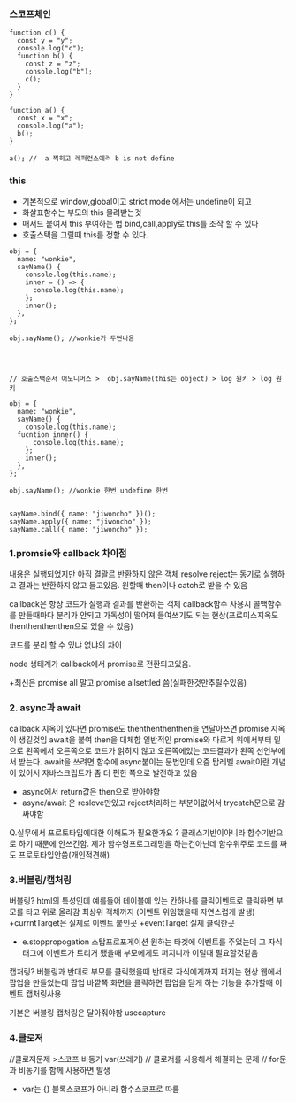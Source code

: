 ### 스코프체인

```
function c() {
  const y = "y";
  console.log("c");
  function b() {
    const z = "z";
    console.log("b");
    c();
  }
}

function a() {
  const x = "x";
  console.log("a");
  b();
}

a(); //  a 찍히고 레퍼런스에러 b is not define
```

### this

- 기본적으로 window,global이고 strict mode 에서는 undefine이 되고
- 화살표함수는 부모의 this 물려받는것
- 매서드 붙여서 this 부여하는 법 bind,call,apply로 this를 조작 할 수 있다
- 호출스택을 그릴때 this를 정할 수 있다.

```
obj = {
  name: "wonkie",
  sayName() {
    console.log(this.name);
    inner = () => {
      console.log(this.name);
    };
    inner();
  },
};

obj.sayName(); //wonkie가 두번나옴




// 호출스택순서 어노니머스 >  obj.sayName(this는 object) > log 원키 > log 원키

obj = {
  name: "wonkie",
  sayName() {
    console.log(this.name);
  fucntion inner() {
      console.log(this.name);
    };
    inner();
  },
};

obj.sayName(); //wonkie 한번 undefine 한번


sayName.bind({ name: "jiwoncho" })();
sayName.apply({ name: "jiwoncho" });
sayName.call({ name: "jiwoncho" });
```

### 1.promsie와 callback 차이점

내용은 실행되었지만 아직 결괄르 반환하지 않은 객체
resolve reject는 동기로 실행하고 결과는 반환하지 않고 들고있음.
원할때 then이나 catch로 받을 수 있음

callback은 항상 코드가 실행과 결과를 반환하는 객체
callback함수 사용시 콜백함수를 만들때마다 분리가 안되고 가독성이 떨어져 들여쓰기도 되는 현상(프로미스지옥도 thenthenthenthen으로 있을 수 있음)

코드를 분리 할 수 있냐 없냐의 차이

node 생태계가 callback에서 promise로 전환되고있음.

+최신은 promise all 말고 promise allsettled 씀(실패한것만추릴수있음)

### 2. async과 await

callback 지옥이 있다면 promise도 thenthenthenthen을 연달아쓰면 promise 지옥이 생길것임 await을 붙여 then을 대체함
일반적인 promise와 다르게 위에서부터 밑으로 왼쪽에서 오른쪽으로 코드가 읽히지 않고 오른쪽에있는 코드결과가 왼쪽 선언부에서 받는다.
await을 쓰려면 함수에 async붙이는 문법인데
요즘 탑레벨 await이란 개념이 있어서 자바스크립트가 좀 더 편한 쪽으로 발전하고 있음

- async에서 return값은 then으로 받아야함
- async/await 은 reslove만있고 reject처리하는 부분이없어서 trycatch문으로 감싸야함

Q.실무에서 프로토타입에대한 이해도가 필요한가요 ?
클래스기반이아니라 함수기반으로 하기 때문에 안쓰긴함.
제가 함수형프로그래밍을 하는건아닌데 함수위주로 코드를 짜도 프로토타입안씀(개인적견해)

### 3.버블링/캡처링

버블링?
html의 특성인데 예를들어 테이블에 있는 칸하나를 클릭이벤트로 클릭하면 부모를 타고 위로 올라감 최상위 객체까지
(이벤트 위임했을때 자연스럽게 발생)
+currntTarget은 실제로 이벤트 붙인곳
+eventTarget 실제 클릭한곳

- e.stoppropogation 스탑프로포게이션
  원하는 타겟에 이벤트를 주었는데 그 자식 태그에 이벤트가 트리거 됐을때 부모에게도 퍼지니까 이럴때 필요할것같음

캡처링?
버블링과 반대로 부모를 클릭했을때 반대로 자식에게까지 퍼지는 현상
웹에서 팝업을 만들었는데 팝업 바깥쪽 화면을 클릭하면 팝업을 닫게 하는 기능을 추가할때 이벤트 캡처링사용

기본은 버블링 캡처링은 달아줘야함 usecapture

### 4.클로져

//클로저문제 >스코프 비동기 var(쓰레기)
// 클로저를 사용해서 해결하는 문제
// for문과 비동기를 함께 사용하면 발생

- var는 {} 블록스코프가 아니라 함수스코프로 따름
